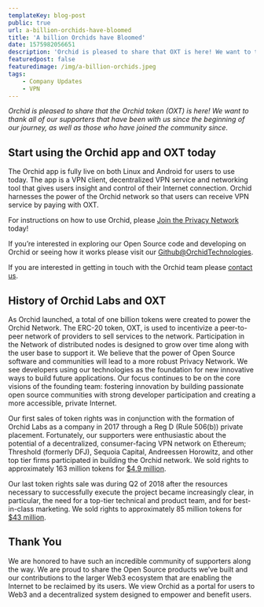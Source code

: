 ```yaml
---
templateKey: blog-post
public: true
url: a-billion-orchids-have-bloomed
title: 'A billion Orchids have Bloomed'
date: 1575982056651
description: 'Orchid is pleased to share that OXT is here! We want to thank all of our supporters that have been with us since the beginning of our journey, as well as those who have recently joined the community.'
featuredpost: false
featuredimage: /img/a-billion-orchids.jpeg
tags: 
    - Company Updates
    - VPN
---
```


*Orchid is pleased to share that the Orchid token (OXT) is here! We want to thank all of our supporters that have been with us since the beginning of our journey, as well as those who have joined the community since.*

## Start using the Orchid app and OXT today
The Orchid app is fully live on both Linux and Android for users to use today. The app is a VPN client, decentralized VPN service and networking tool that gives users insight and control of their Internet connection. Orchid harnesses the power of the Orchid network so that users can receive VPN service by paying with OXT.

For instructions on how to use Orchid, please [Join the Privacy Network](https://www.orchid.com/join) today!

If you’re interested in exploring our Open Source code and developing on Orchid or seeing how it works please visit our [Github@OrchidTechnologies](https://github.com/OrchidTechnologies).

If you are interested in getting in touch with the Orchid team please [contact us](https://www.orchid.com/contact).

## History of Orchid Labs and OXT
As Orchid launched, a total of one billion tokens were created to power the Orchid Network. The ERC-20 token, OXT, is used to incentivize a peer-to-peer network of providers to sell services to the network.  Participation in the Network of distributed nodes is designed to grow over time along with the user base to support it. We believe that the power of Open Source software and communities will lead to a more robust Privacy Network. We see developers using our technologies as the foundation for new innovative ways to build future applications.  Our focus continues to be on the core visions of the founding team: fostering innovation by building passionate open source communities with strong developer participation and creating a more accessible, private Internet.

Our first sales of token rights was in conjunction with the formation of Orchid Labs as a company in 2017 through a Reg D (Rule 506(b)) private placement. Fortunately, our supporters were enthusiastic about the potential of a decentralized, consumer-facing VPN network on Ethereum; Threshold (formerly DFJ), Sequoia Capital, Andreessen Horowitz, and other top tier firms participated in building the Orchid network. We sold rights to approximately 163 million tokens for [$4.9 million](https://www.coindesk.com/tokenized-tor-orchid-blockchain-decentralized-internet/).

Our last token rights sale was during Q2 of 2018 after the resources necessary to successfully execute the project became increasingly clear, in particular, the need for a top-tier technical and product team, and for best-in-class marketing. We sold rights to approximately 85 million tokens for [$43 million](https://www.coindesk.com/orchid-tops-43-million-raised-in-token-sale-for-crypto-tor-alternative).

## Thank You
We are honored to have such an incredible community of supporters along the way. We are proud to share the Open Source products we’ve built and our contributions to the larger Web3 ecosystem that are enabling the Internet to be reclaimed by its users. We view Orchid as a portal for users to Web3 and a decentralized system designed to  empower and benefit users.
